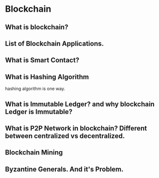 # Blockchain

## What is blockchain?

## List of Blockchain Applications.

## What is Smart Contact?

## What is Hashing Algorithm

hashing algorithm is one way.

## What is Immutable Ledger? and why blockchain Ledger is Immutable?

## What is P2P Network in blockchain? Different between centralized vs decentralized.

## Blockchain Mining

## Byzantine Generals. And it's Problem.